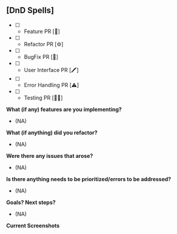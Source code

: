 ## [DnD Spells]

- [ ] - Feature PR [🧩]
- [ ] - Refactor PR [⚙️]
- [ ] - BugFix PR [🐞]
- [ ] - User Interface PR [🖍]
- [ ] - Error Handling PR [⚠️]
- [ ] - Testing PR [🧑‍💻]

**What (if any) features are you implementing?**

 - (NA)

**What (if anything) did you refactor?**

 - (NA)

**Were there any issues that arose?**

 - (NA)

**Is there anything needs to be prioritized/errors to be addressed?**

 - (NA)

**Goals? Next steps?**

 - (NA)

**Current Screenshots**
